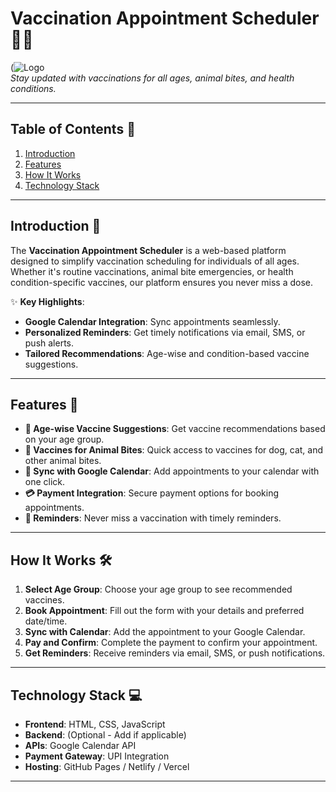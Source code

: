 # **Vaccination Appointment Scheduler** 💉📅

(![Logo](https://github.com/user-attachments/assets/6db0deb6-584c-4a5f-8ab2-6174df9db3c6)  
*Stay updated with vaccinations for all ages, animal bites, and health conditions.*

---

## **Table of Contents** 📑
1. [Introduction](#introduction-)
2. [Features](#features-)
3. [How It Works](#how-it-works-)
4. [Technology Stack](#technology-stack-)
---

## **Introduction** 🌟
The **Vaccination Appointment Scheduler** is a web-based platform designed to simplify vaccination scheduling for individuals of all ages. Whether it's routine vaccinations, animal bite emergencies, or health condition-specific vaccines, our platform ensures you never miss a dose.  

✨ **Key Highlights**:
- **Google Calendar Integration**: Sync appointments seamlessly.
- **Personalized Reminders**: Get timely notifications via email, SMS, or push alerts.
- **Tailored Recommendations**: Age-wise and condition-based vaccine suggestions.

---

## **Features** 🚀
- **📅 Age-wise Vaccine Suggestions**: Get vaccine recommendations based on your age group.
- **🐾 Vaccines for Animal Bites**: Quick access to vaccines for dog, cat, and other animal bites.
- **📲 Sync with Google Calendar**: Add appointments to your calendar with one click.
- **💳 Payment Integration**: Secure payment options for booking appointments.
- **🔔 Reminders**: Never miss a vaccination with timely reminders.

---

## **How It Works** 🛠️
1. **Select Age Group**: Choose your age group to see recommended vaccines.
2. **Book Appointment**: Fill out the form with your details and preferred date/time.
3. **Sync with Calendar**: Add the appointment to your Google Calendar.
4. **Pay and Confirm**: Complete the payment to confirm your appointment.
5. **Get Reminders**: Receive reminders via email, SMS, or push notifications.

---

## **Technology Stack** 💻
- **Frontend**: HTML, CSS, JavaScript
- **Backend**: (Optional - Add if applicable)
- **APIs**: Google Calendar API
- **Payment Gateway**: UPI Integration
- **Hosting**: GitHub Pages / Netlify / Vercel

---
